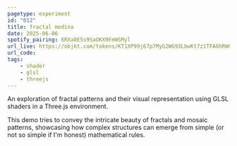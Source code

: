 ```yaml
---
pagetype: experiment
id: "012"
title: fractal medina
date: 2025-06-06
spotify_pairing: 6RXa0E5s9SaOKX9FmWSMyl
url_live: https://objkt.com/tokens/KT1XP99j67p7MyG2WG93LbwKt7z1TFA8hRWQ/4
url_code: 
tags: 
    - shader
    - glsl
    - threejs
---
```

An exploration of fractal patterns and their visual representation using GLSL shaders in a Three.js environment.

This demo tries to convey the intricate beauty of fractals and mosaic patterns, showcasing how complex structures can emerge from simple (or not so simple if I'm honest) mathematical rules. 